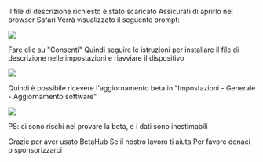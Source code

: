 Il file di descrizione richiesto è stato scaricato
Assicurati di aprirlo nel browser Safari
Verrà visualizzato il seguente prompt:

![][Install Profile Alert]

Fare clic su "Consenti"
Quindi seguire le istruzioni per installare il file di descrizione nelle impostazioni e riavviare il dispositivo

![][After Install Profile]

Quindi è possibile ricevere l'aggiornamento beta in "Impostazioni - Generale - Aggiornamento software"

![][System Update]

PS: ci sono rischi nel provare la beta, e i dati sono inestimabili

Grazie per aver usato BetaHub
Se il nostro lavoro ti aiuta
Per favore donaci o sponsorizzarci

[Install Profile Alert]: https://tva1.sinaimg.cn/large/008i3skNgy1gwqlc5hlmuj30gz0afgli.jpg
[After Install Profile]: https://tva1.sinaimg.cn/large/008i3skNgy1gwqo0wdnppj311q0hqdgm.jpg
[System Update]: https://tva1.sinaimg.cn/large/008i3skNgy1gwqoae19lrj30f10hq3ym.jpg